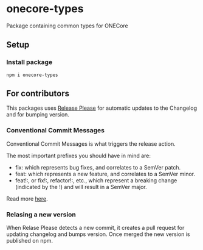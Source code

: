 # onecore-types

Package containing common types for ONECore

## Setup

### Install package

```shell script
npm i onecore-types
```

## For contributors

This packages uses [Release Please](https://github.com/google-github-actions/release-please-action) for automatic updates to the Changelog and for bumping version.

### Conventional Commit Messages

Conventional Commit Messages is what triggers the release action.

The most important prefixes you should have in mind are:

- fix: which represents bug fixes, and correlates to a SemVer patch.
- feat: which represents a new feature, and correlates to a SemVer minor.
- feat!:, or fix!:, refactor!:, etc., which represent a breaking change (indicated by the !) and will result in a SemVer major.

Read more [here](https://www.npmjs.com/package/release-please).

### Relasing a new version

When Relase Please detects a new commit, it creates a pull request for updating changelog and bumps version. Once merged the new version is published on npm.